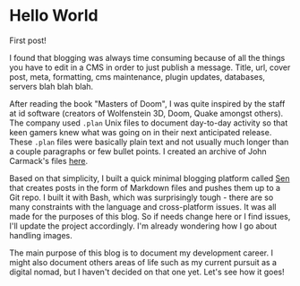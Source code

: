 # Hello World

First post!

I found that blogging was always time consuming because of all the things you have to edit in a CMS in order to just publish a message. Title, url, cover post, meta, formatting, cms maintenance, plugin updates, databases, servers blah blah blah.

After reading the book "Masters of Doom", I was quite inspired by the staff at id software (creators of Wolfenstein 3D, Doom, Quake amongst others). The company used `.plan` Unix files to document day-to-day activity so that keen gamers knew what was going on in their next anticipated release. These `.plan` files were basically plain text and not usually much longer than a couple paragraphs or few bullet points. I created an archive of John Carmack's files [here](https://github.com/oliverbenns/john-carmack-plan).

Based on that simplicity, I built a quick minimal blogging platform called [Sen](https://github.com/oliverbenns/sen) that creates posts in the form of Markdown files and pushes them up to a Git repo. I built it with Bash, which was surprisingly tough - there are so many constraints with the language and cross-platform issues. It was all made for the purposes of this blog. So if needs change here or I find issues, I'll update the project accordingly. I'm already wondering how I go about handling images.

The main purpose of this blog is to document my development career. I might also document others areas of life such as my current pursuit as a digital nomad, but I haven't decided on that one yet. Let's see how it goes!
